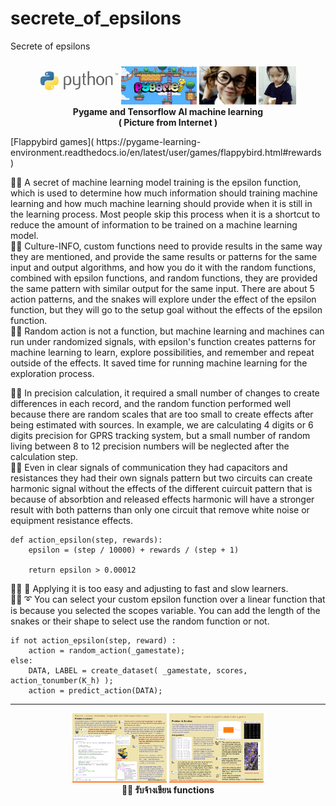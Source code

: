 # secrete_of_epsilons
Secrete of epsilons

<p align="center" width="100%">
    <img width="25%" src="https://github.com/jkaewprateep/secrete_of_epsilons/blob/main/Python.jpg">
    <img width="24%" src="https://github.com/jkaewprateep/secrete_of_epsilons/blob/main/pygame.jpg">
    <img width="18%" src="https://github.com/jkaewprateep/secrete_of_epsilons/blob/main/image10.jpg">
    <img width="12%" src="https://github.com/jkaewprateep/secrete_of_epsilons/blob/main/image6.jpg"> </br>
    <b> Pygame and Tensorflow AI machine learning </b> </br>
    <b> ( Picture from Internet ) </b> </br>
</p>
[Flappybird games]( https://pygame-learning-environment.readthedocs.io/en/latest/user/games/flappybird.html#rewards )

🧸💬 A secret of machine learning model training is the epsilon function, which is used to determine how much information should training machine learning and how much machine learning should provide when it is still in the learning process. Most people skip this process when it is a shortcut to reduce the amount of information to be trained on a machine learning model. </br>
🐯💬 Culture-INFO, custom functions need to provide results in the same way they are mentioned, and provide the same results or patterns for the same input and output algorithms, and how you do it with the random functions, combined with  epsilon functions, and random functions, they are provided the same pattern with similar output for the same input. There are about 5 action patterns, and the snakes will explore under the effect of the epsilon function, but they will go to the  setup goal without the effects of the epsilon function.</br>
🦁💬 Random action is not a function, but machine learning and machines can run under randomized signals, with epsilon's function creates patterns for machine learning to learn, explore possibilities, and remember and repeat outside of the effects. It saved time for running machine learning for the exploration process. </br>

🦭💬 In precision calculation, it required a  small number of changes to create differences in each record, and the random function performed well because there are random scales that are too small to create effects after being estimated with sources. In example, we are calculating 4 digits or 6 digits precision for GPRS tracking system, but a small number of random living between 8 to 12 precision numbers will be neglected after the calculation step. </br>
🐐💬 Even in clear signals of communication they had capacitors and resistances they had their own signals pattern but two circuits can create harmonic signal without the effects of the different cuircuit pattern that is because of absorbtion and released effects harmonic will have a stronger result with both patterns than only one circuit that remove white noise or equipment resistance effects. </br>
```
def action_epsilon(step, rewards):
    epsilon = (step / 10000) + rewards / (step + 1)

    return epsilon > 0.00012
```
👧💬 🎈 Applying it is too easy and adjusting to fast and slow learners. </br>
🐑💬 ➰ You can select your custom epsilon function over a linear function that is because you selected the scopes variable. You can add the length of the snakes or their shape to select use the random function or not. </br>
```
if not action_epsilon(step, reward) :
    action = random_action(_gamestate);
else: 
    DATA, LABEL = create_dataset( _gamestate, scores, action_tonumber(K_h) );
    action = predict_action(DATA);
```

---
<p align="center" width="100%">
    <img width="30%" src="https://github.com/jkaewprateep/advanced_mysql_topics_notes/blob/main/custom_dataset.png">
    <img width="30%" src="https://github.com/jkaewprateep/advanced_mysql_topics_notes/blob/main/custom_dataset_2.png"> </br>
    <b> 🥺💬 รับจ้างเขียน functions </b> </br>
</p>
